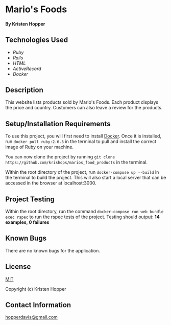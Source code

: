 # Mario's Foods

#### By Kristen Hopper

## Technologies Used

* _Ruby_
* _Rails_
* _HTML_
* _ActiveRecord_
* _Docker_

## Description

This website lists products sold by Mario's Foods. Each product displays the price and country. Customers can also leave a review for the products.

## Setup/Installation Requirements

To use this project, you will first need to install [Docker](https://docs.docker.com/get-docker/). Once it is installed, run `docker pull ruby:2.6.5` in the terminal to pull and install the correct image of Ruby on your machine.

You can now clone the project by running `git clone https://github.com/krishops/marios_food_products` in the terminal.

Within the root directory of the project, run `docker-compose up --build` in the terminal to build the project. This will also start a local server that can be accessed in the browser at localhost:3000. 

## Project Testing

Within the root directory, run the command `docker-compose run web bundle exec rspec` to run the rspec tests of the project.
Testing should output:
**14 examples, 0 failures**  

## Known Bugs

There are no known bugs for the application.

## License

[MIT](https://opensource.org/licenses/MIT)

Copyright (c) Kristen Hopper

## Contact Information

hopperdavis@gmail.com


